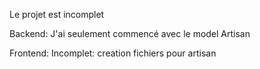 Le projet est incomplet

Backend: 
J'ai seulement commencé avec le model Artisan

Frontend: 
Incomplet: creation fichiers pour artisan

